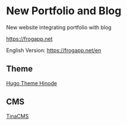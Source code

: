 # New Portfolio and Blog

New website integrating portfolio with blog

https://frogapp.net

English Version: https://frogapp.net/en

## Theme

[Hugo Theme Hinode](https://github.com/gethinode/hinode)

## CMS

[TinaCMS](https://tina.io/)
